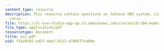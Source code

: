 ```yaml
---
content_type: resource
description: This resource contain questions on Johnson UBV system, signal-to-noise
  ratio.
file: https://ol-ocw-studio-app-qa.s3.amazonaws.com/courses/8-284-modern-astrophysics-spring-2006/f1b20165e45fdaef021347885f7e460e_ps2.pdf
file_type: application/pdf
resourcetype: Document
title: ps2.pdf
uid: f1b20165-e45f-daef-0213-47885f7e460e
---
```

